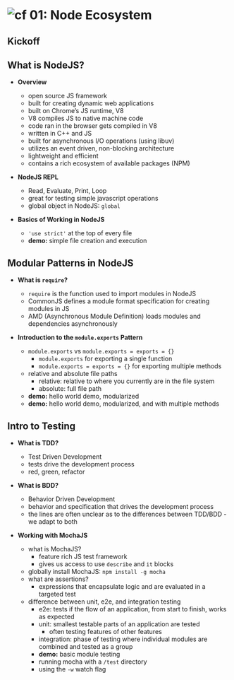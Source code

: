 ![cf](http://i.imgur.com/7v5ASc8.png) 01: Node Ecosystem
=====================================

## Kickoff

## What is NodeJS?
  * **Overview**
    * open source JS framework
    * built for creating dynamic web applications
    * built on Chrome’s JS runtime, V8
    * V8 compiles JS to native machine code
    * code ran in the browser gets compiled in V8
    * written in C++ and JS
    * built for asynchronous I/O operations (using libuv)
    * utilizes an event driven, non-blocking architecture
    * lightweight and efficient
    * contains a rich ecosystem of available packages (NPM)

  * **NodeJS REPL**
    * Read, Evaluate, Print, Loop
    * great for testing simple javascript operations
    * global object in NodeJS: `global`

  * **Basics of Working in NodeJS**
    * `'use strict'` at the top of every file
    * **demo:**  simple file creation and execution

## Modular Patterns in NodeJS
  * **What is `require`?**
    * `require` is the function used to import modules in NodeJS
    * CommonJS defines a module format specification for creating modules in JS
    * AMD (Asynchronous Module Definition) loads modules and dependencies asynchronously

  * **Introduction to the `module.exports` Pattern**
    * `module.exports` vs `module.exports = exports = {}`
      * `module.exports` for exporting a single function
      * `module.exports = exports = {}` for exporting multiple methods
    * relative and absolute file paths
      * relative: relative to where you currently are in the file system
      * absolute: full file path
    * **demo:** hello world demo, modularized
    * **demo:** hello world demo, modularized, and with multiple methods

## Intro to Testing
  * **What is TDD?**
    * Test Driven Development
    * tests drive the development process
    * red, green, refactor

  * **What is BDD?**
    * Behavior Driven Development
    * behavior and specification that drives the development process
    * the lines are often unclear as to the differences between TDD/BDD - we adapt to both

  * **Working with MochaJS**
    * what is MochaJS?
      * feature rich JS test framework
      * gives us access to use `describe` and `it` blocks
    * globally install MochaJS: `npm install -g mocha`
    * what are assertions?
      * expressions that encapsulate logic and are evaluated in a targeted test
    * difference between unit, e2e, and integration testing
      * e2e: tests if the flow of an application, from start to finish, works as expected
      * unit: smallest testable parts of an application are tested
        * often testing features of other features
      * integration: phase of testing where individual modules are combined and tested as a group
      * **demo:** basic module testing
      * running mocha with a `/test` directory
      * using the `-w` watch flag
